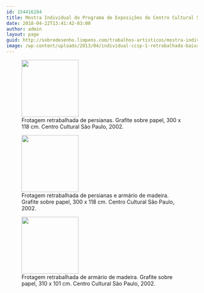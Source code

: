 ```yaml
---
id: 154416284
title: Mostra Individual do Programa de Exposições do Centro Cultural São Paulo
date: 2018-04-22T13:41:42-03:00
author: admin
layout: page
guid: http://sobredesenho.limpens.com/trabalhos-artisticos/mostra-individual-do-programa-de-exposicoes-do-centro-cultural-sao-paulo/
image: /wp-content/uploads/2013/04/individual-ccsp-1-retrabalhada-baixa.jpg
---
```


<div id='gallery-17' class='gallery galleryid-154416284 gallery-columns-3 gallery-size-thumbnail'>
  <figure class='gallery-item'> 
  
  <div class='gallery-icon landscape'>
    <a href='https://i0.wp.com/sobredesenho.limpens.com/wp-content/uploads/2013/04/individual-ccsp-1-retrabalhada-baixa.jpg'><img width="150" height="150" src="https://i0.wp.com/sobredesenho.limpens.com/wp-content/uploads/2013/04/individual-ccsp-1-retrabalhada-baixa.jpg?resize=150%2C150&#038;ssl=1" class="attachment-thumbnail size-thumbnail" alt="" loading="lazy" aria-describedby="gallery-17-154416132" srcset="https://i0.wp.com/sobredesenho.limpens.com/wp-content/uploads/2013/04/individual-ccsp-1-retrabalhada-baixa.jpg?resize=150%2C150&ssl=1 150w, https://i0.wp.com/sobredesenho.limpens.com/wp-content/uploads/2013/04/individual-ccsp-1-retrabalhada-baixa.jpg?zoom=2&resize=150%2C150&ssl=1 300w, https://i0.wp.com/sobredesenho.limpens.com/wp-content/uploads/2013/04/individual-ccsp-1-retrabalhada-baixa.jpg?zoom=3&resize=150%2C150&ssl=1 450w" sizes="(max-width: 150px) 85vw, 150px" data-recalc-dims="1" /></a>
  </div><figcaption class='wp-caption-text gallery-caption' id='gallery-17-154416132'> Frotagem retrabalhada de persianas. Grafite sobre papel, 300 x 118 cm. Centro Cultural São Paulo, 2002. </figcaption></figure><figure class='gallery-item'> 
  
  <div class='gallery-icon landscape'>
    <a href='https://i1.wp.com/sobredesenho.limpens.com/wp-content/uploads/2013/04/individual-ccsp-2-retrabalhada-baixa.jpg'><img width="150" height="150" src="https://i1.wp.com/sobredesenho.limpens.com/wp-content/uploads/2013/04/individual-ccsp-2-retrabalhada-baixa.jpg?resize=150%2C150&#038;ssl=1" class="attachment-thumbnail size-thumbnail" alt="" loading="lazy" aria-describedby="gallery-17-154416133" srcset="https://i1.wp.com/sobredesenho.limpens.com/wp-content/uploads/2013/04/individual-ccsp-2-retrabalhada-baixa.jpg?resize=150%2C150&ssl=1 150w, https://i1.wp.com/sobredesenho.limpens.com/wp-content/uploads/2013/04/individual-ccsp-2-retrabalhada-baixa.jpg?zoom=2&resize=150%2C150&ssl=1 300w, https://i1.wp.com/sobredesenho.limpens.com/wp-content/uploads/2013/04/individual-ccsp-2-retrabalhada-baixa.jpg?zoom=3&resize=150%2C150&ssl=1 450w" sizes="(max-width: 150px) 85vw, 150px" data-recalc-dims="1" /></a>
  </div><figcaption class='wp-caption-text gallery-caption' id='gallery-17-154416133'> Frotagem retrabalhada de persianas e armário de madeira. Grafite sobre papel, 300 x 118 cm. Centro Cultural São Paulo, 2002. </figcaption></figure><figure class='gallery-item'> 
  
  <div class='gallery-icon landscape'>
    <a href='https://i0.wp.com/sobredesenho.limpens.com/wp-content/uploads/2013/04/individual-ccsp-3-retrabalhada-baixa.jpg'><img width="150" height="150" src="https://i0.wp.com/sobredesenho.limpens.com/wp-content/uploads/2013/04/individual-ccsp-3-retrabalhada-baixa.jpg?resize=150%2C150&#038;ssl=1" class="attachment-thumbnail size-thumbnail" alt="" loading="lazy" aria-describedby="gallery-17-154416134" srcset="https://i0.wp.com/sobredesenho.limpens.com/wp-content/uploads/2013/04/individual-ccsp-3-retrabalhada-baixa.jpg?resize=150%2C150&ssl=1 150w, https://i0.wp.com/sobredesenho.limpens.com/wp-content/uploads/2013/04/individual-ccsp-3-retrabalhada-baixa.jpg?zoom=2&resize=150%2C150&ssl=1 300w, https://i0.wp.com/sobredesenho.limpens.com/wp-content/uploads/2013/04/individual-ccsp-3-retrabalhada-baixa.jpg?zoom=3&resize=150%2C150&ssl=1 450w" sizes="(max-width: 150px) 85vw, 150px" data-recalc-dims="1" /></a>
  </div><figcaption class='wp-caption-text gallery-caption' id='gallery-17-154416134'> Frotagem retrabalhada de armário de madeira. Grafite sobre papel, 310 x 101 cm. Centro Cultural São Paulo, 2002. </figcaption></figure>
</div>
